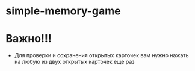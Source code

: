 # simple-memory-game
# Важно!!!
- Для проверки и сохранения открытых карточек вам нужно нажать на любую из двух открытых карточек еще раз

